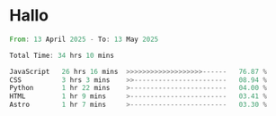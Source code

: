# Hallo
<!--START_SECTION:waka-->

```rust
From: 13 April 2025 - To: 13 May 2025

Total Time: 34 hrs 10 mins

JavaScript   26 hrs 16 mins  >>>>>>>>>>>>>>>>>>>------   76.87 %
CSS          3 hrs 3 mins    >>-----------------------   08.94 %
Python       1 hr 22 mins    >------------------------   04.00 %
HTML         1 hr 9 mins     >------------------------   03.41 %
Astro        1 hr 7 mins     >------------------------   03.30 %
```

<!--END_SECTION:waka-->

